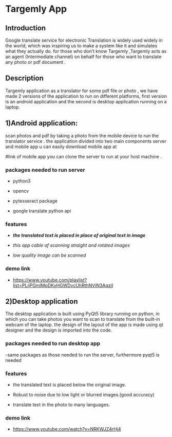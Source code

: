 # Targemly App

## Introduction
Google translate service for electronic Translation is widely used widely in the world,
which was inspiring us to make a system like it and simulates what they actually do.
for those who don’t know Targemly ,Targemly acts as an agent (Intermediate channel) on
behalf for those who want to translate any photo or pdf document .

## Description

 Targemly application as a translator for some pdf file or photo ,
 we have made 2 versions of the application to run on different platforms,
 first version is an android application and the second is desktop application running on a laptop.
 
  
 ## 1)Android application:
 
scan photos and pdf by taking a photo from the mobile device to run the translator service .
the application divided into two main components server and mobile app 
u can easily download mobile app at

#link of mobile app 
you can  clone the server to run at your host machine .

### packages needed to run server 
- python3 

- opencv

- pytesseract package

- google translate python api  

### features  

- *__the translated text is placed in place of original text in image__* 

- *this app cable of scanning  straight and rotated images* 

- *low quality image  can  be scanned* 

### demo link 
- https://www.youtube.com/playlist?list=PLijPGmlMpDKyHGWDvcUhRthNViN3AqzjI





## 2)Desktop application

 The desktop application is built using PyQt5 library running on python,
 in which you can take photos you want to scan to translate from the built-in webcam of the laptop.
 the design of the layout of the app is made using qt designer and the design is imported into the code.
 
 
 ### packages needed to run desktop app
 -same packages as those needed to run the server, furthermore pyqt5 is needed
 
 
 ### features  

- the translated text is placed below the original image.

- Robust to noise due to low light or blurred images.(good accuracy)

- translate text in the photo to many languages.
 
 
### demo link 
- https://www.youtube.com/watch?v=NRKWJZ4rHj4



 


